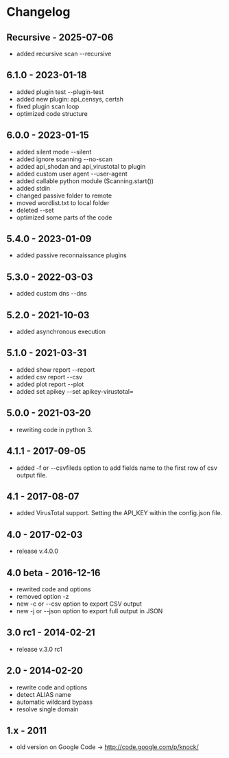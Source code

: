 # Changelog

**Recursive - 2025-07-06**
---------
- added recursive scan --recursive
  
6.1.0 - 2023-01-18
---------
- added plugin test --plugin-test
- added new plugin: api_censys, certsh
- fixed plugin scan loop
- optimized code structure

6.0.0 - 2023-01-15
---------
- added silent mode --silent
- added ignore scanning --no-scan
- added api_shodan and api_virustotal to plugin
- added custom user agent --user-agent
- added callable python module (Scanning.start())
- added stdin
- changed passive folder to remote
- moved wordlist.txt to local folder
- deleted --set
- optimized some parts of the code

5.4.0 - 2023-01-09
---------
- added passive reconnaissance plugins

5.3.0 - 2022-03-03
---------
- added custom dns --dns

5.2.0 - 2021-10-03
---------
- added asynchronous execution

5.1.0 - 2021-03-31
---------
- added show report --report
- added csv report --csv
- added plot report --plot
- added set apikey --set apikey-virustotal=

5.0.0 - 2021-03-20
---------
- rewriting code in python 3.

4.1.1 - 2017-09-05
---------
- added -f or --csvfileds option to add fields name to the first row of csv output file.

4.1 - 2017-08-07
---------
- added VirusTotal support. Setting the API_KEY within the config.json file.

4.0 - 2017-02-03
---------
- release v.4.0.0

4.0 beta - 2016-12-16
---------

- rewrited code and options
- removed option -z
- new -c or --csv option to export CSV output
- new -j or --json option to export full output in JSON

3.0 rc1 - 2014-02-21
---------
- release v.3.0 rc1

2.0 - 2014-02-20
---------
- rewrite code and options
- detect ALIAS name
- automatic wildcard bypass
- resolve single domain

1.x - 2011
---------
- old version on Google Code -> http://code.google.com/p/knock/
